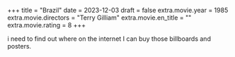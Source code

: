 +++
title = "Brazil"
date = 2023-12-03
draft = false
extra.movie.year = 1985
extra.movie.directors = "Terry Gilliam"
extra.movie.en_title = ""
extra.movie.rating = 8
+++

i need to find out where on the internet I can buy those billboards and posters.<!-- more -->